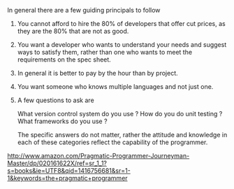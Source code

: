 
In general there are a few guiding principals to follow

1) You cannot afford to hire the 80% of developers that offer cut prices, as they are the 80% that are not as good. 

2) You want a developer who wants to understand your needs and suggest ways to satisfy them, rather than one who wants to meet the requirements on the spec sheet. 

3) In general it is better to pay by the hour than by project. 

4) You want someone who knows multiple languages and not just one. 

5) A few questions to ask are 
	
	What version control system do you use ?
	How do you do unit testing ?
	What frameworks do you use ?

	The specific answers do not matter, rather the attitude and knowledge in each of these categories reflect the capability of the programmer. 

http://www.amazon.com/Pragmatic-Programmer-Journeyman-Master/dp/020161622X/ref=sr_1_1?s=books&ie=UTF8&qid=1416756681&sr=1-1&keywords=the+pragmatic+programmer